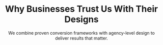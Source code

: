 ---
title: "Why Businesses <span class='text-primary'>Trust Us</span> With Their Designs"
subtitle: "We combine proven conversion frameworks with agency-level design to deliver results that matter."
cards:
  - icon: "LuRocket"
    title: "Proven Conversion Framework"
    description: "Designs based on 100+ tested layouts that actually convert visitors into customers."
  - icon: "FaPalette"
    title: "Agency-Level Design"
    description: "Modern, premium, and tailored for your brand - without the agency price tag."
  - icon: "PiLightning"
    title: "5-day Guaranteed Delivery"
    description: "With a highly professional team, we deliver on time, everytime."
  - icon: "BsCurrencyDollar"
    title: "Transparent Pricing"
    description: "No hidden fees, just clear value. What you see is what you pay."
  - icon: "PiArrowsClockwise"
    title: "Revisions Until You're Happy"
    description: "We keep working until it's right. Your satisfaction is guaranteed."
  - icon: "GoTrophy"
    title: "Results That Speak"
    description: "Our pages consistently outperform industry averages for conversions."
---
